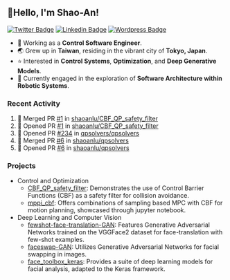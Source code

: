 ## 👋Hello, I'm Shao-An! 

[![Twitter Badge](https://img.shields.io/badge/-@picofanta-00acee?style=flat-square&logo=Twitter&logoColor=white)](https://twitter.com/picofanta "Find me on X")
[![Linkedin Badge](https://img.shields.io/badge/ShaoAn%20-Lu-0072b1?style=flat-square&logo=Linkedin&logoColor=white)](https://www.linkedin.com/in/shaoan-lu/ "Connect on LinkedIn")
[![Wordpress Badge](https://img.shields.io/badge/SALu-21759B?style=flat-square&logo=wordpress&logoColor=white)](https://shaoanlu.wordpress.com/)
<!-- [![Github](https://img.shields.io/github/followers/shaoanlu?label=Follower&style=social)](https://github.com/shaoanlu) -->

- 🔭 Working as a **Control Software Engineer**.
- 🌏 Grew up in **Taiwan**, residing in the vibrant city of **Tokyo, Japan**.
- ⭐ Interested in **Control Systems**, **Optimization**, and **Deep Generative Models**.
- 🌱 Currently engaged in the exploration of **Software Architecture within Robotic Systems**.


### Recent Activity
<!--START_SECTION:activity-->
1. 🎉 Merged PR [#1](https://github.com/shaoanlu/CBF_QP_safety_filter/pull/1) in [shaoanlu/CBF_QP_safety_filter](https://github.com/shaoanlu/CBF_QP_safety_filter)
2. 💪 Opened PR [#1](https://github.com/shaoanlu/CBF_QP_safety_filter/pull/1) in [shaoanlu/CBF_QP_safety_filter](https://github.com/shaoanlu/CBF_QP_safety_filter)
3. 💪 Opened PR [#234](https://github.com/qpsolvers/qpsolvers/pull/234) in [qpsolvers/qpsolvers](https://github.com/qpsolvers/qpsolvers)
4. 🎉 Merged PR [#6](https://github.com/shaoanlu/qpsolvers/pull/6) in [shaoanlu/qpsolvers](https://github.com/shaoanlu/qpsolvers)
5. 💪 Opened PR [#6](https://github.com/shaoanlu/qpsolvers/pull/6) in [shaoanlu/qpsolvers](https://github.com/shaoanlu/qpsolvers)
<!--END_SECTION:activity-->

### Projects
- Control and Optimization
  - [CBF_QP_safety_filter](https://github.com/shaoanlu/CBF_QP_safety_filter): Demonstrates the use of Control Barrier Functions (CBF) as a safety filter for collision avoidance.
  - [mppi_cbf](https://github.com/shaoanlu/mppi_cbf): Offers combinations of sampling based MPC with CBF for motion planning, showcased through jupyter notebook.
- Deep Learning and Computer Vision
  - [fewshot-face-translation-GAN](https://github.com/shaoanlu/fewshot-face-translation-GAN): Features Generative Adversarial Networks trained on the VGGFace2 dataset for face-translation with few-shot examples.
  - [faceswap-GAN](https://github.com/shaoanlu/faceswap-GAN): Utilizes Generative Adversarial Networks for facial swapping in images.
  - [face_toolbox_keras](https://github.com/shaoanlu/face_toolbox_keras): Provides a suite of deep learning models for facial analysis, adapted to the Keras framework.

<!--
**shaoanlu/shaoanlu** is a ✨ _special_ ✨ repository because its `README.md` (this file) appears on your GitHub profile.

Here are some ideas to get you started:

- 🔭 I’m currently working on ...
- 🌱 I’m currently learning ...
- 👯 I’m looking to collaborate on ...
- 🤔 I’m looking for help with ...
- 💬 Ask me about ...
- 📫 How to reach me: ...
- 😄 Pronouns: ...
- ⚡ Fun fact: ...
-->
